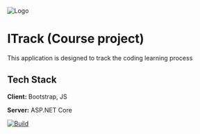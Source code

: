
![Logo](https://i.imgur.com/N2ZeQuC.png)


# ITrack (Course project)

This application is designed to track the coding learning process


## Tech Stack

**Client:** Bootstrap, JS

**Server:** ASP.NET Core


[![Build](https://github.com/y4ile/lab2/actions/workflows/main.yml/badge.svg)](https://github.com/y4ile/lab2/actions/workflows/main.yml)
